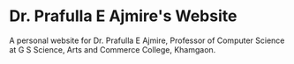 # Dr. Prafulla E Ajmire's Website

A personal website for Dr. Prafulla E Ajmire, Professor of Computer Science at G S Science, Arts and Commerce College, Khamgaon.